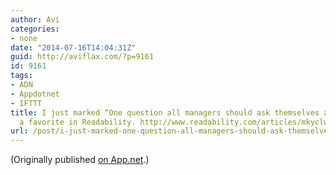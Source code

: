 ```yaml
---
author: Avi
categories:
- none
date: "2014-07-16T14:04:31Z"
guid: http://aviflax.com/?p=9161
id: 9161
tags:
- ADN
- Appdotnet
- IFTTT
title: I just marked “One question all managers should ask themselves about pay” as
  a favorite in Readability. http://www.readability.com/articles/mkyclwkm
url: /post/i-just-marked-one-question-all-managers-should-ask-themselves-about-pay-as-a-favorite-in-readability-httpwww-readability-comarticlesmkyclwkm/
---
```

(Originally published [on App.net](http://alpha.app.net/aviflax/post/34717003).)